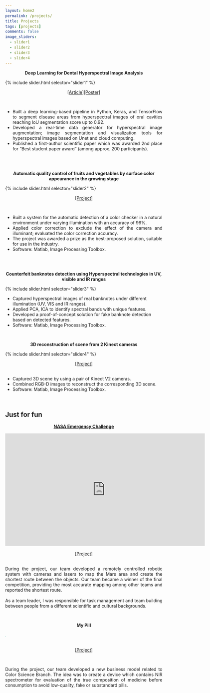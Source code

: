 ```yaml
---
layout: home2
permalink: /projects/
title: Projects
tags: [projects]
comments: false
image_sliders:
  - slider1
  - slider2
  - slider3
  - slider4
---
```


<p style="text-align: center;">
<b>Deep Learning for Dental Hyperspectral Image Analysis</b>
</p>
{% include slider.html selector="slider1" %}
<!--<img src="/images/dl_hyper.gif" alt="dl segmentation hyperspectral" align ="middle">-->
<p style="text-align: center;">
 <a href="https://doi.org/10.2352/issn.2169-2629.2019.27.53">[Article]</a><a href="/images/Boiko_poster_CIC.pdf">[Poster]</a>
</p>
<br />

<p><ul style='text-align: justify'>
  <li> Built a deep learning-based pipeline in Python, Keras, and TensorFlow to segment disease areas from
hyperspectral images of oral cavities reaching IoU segmentation score up to 0.92.</li>
  <li> Developed a real-time data generator for hyperspectral image augmentation; image segmentation and
visualization tools for hyperspectral images based on Unet and cloud computing.</li>
  <li> Published a first-author scientific paper which was awarded 2nd place for ”Best student paper award” (among approx. 200 participants).</li>
</ul></p><br />
<br />

<p style="text-align: center;">
<b>Automatic quality control of fruits and vegetables by surface color appearance in the growing stage</b>
</p>
{% include slider.html selector="slider2" %}
<!--<img src="/images/CC_optimized.gif" alt="color checker" align ="middle">-->
<p style="text-align: center;">
<a href="https://drive.google.com/open?id=1Nu5uXwRr3iCe-a3O5BXwSXybrpC-L0MI">[Project]</a>
</p><br/>
<p><ul style='text-align: justify'>
  <li> Built a system for the automatic detection of a color checker in a natural environment under varying illumination with an accuracy of 96%.</li>
  <li> Applied color correction to exclude the effect of the camera and illuminant; evaluated the color correction accuracy.</li>
  <li> The project was awarded a prize as the best-proposed solution, suitable for use in the industry.</li>
  <li> Software: Matlab, Image Processing Toolbox.</li>
</ul></p><br />
<br />

<p style="text-align: center;">
<b>Counterfeit banknotes detection using Hyperspectral technologies in UV, visible and IR ranges</b>
</p>
{% include slider.html selector="slider3" %}
<!--<img src="/images/joint_proj_optimized.gif" alt="counterfeit detection" align ="middle">-->
<br />
<p style='text-align: justify'>
<ul>
  <li>Captured hyperspectral images of real banknotes under different illumination (UV, VIS and IR ranges).</li>
  <li>Applied PCA, ICA to identify spectral bands with unique features.</li>
  <li>Developed a proof-of-concept solution for fake banknote detection based on detected features.</li>
  <li>Software: Matlab, Image Processing Toolbox.</li>
</ul></p><br />



<p style="text-align: center;">
<b>3D reconstruction of scene from 2 Kinect cameras</b>
</p>
{% include slider.html selector="slider4" %}
<!--<img src="/images/cv_optimized.gif" alt="counterfeit detection" align ="middle">-->
<p style="text-align: center;"><a href="https://github.com/alexanch/3d-reconstruction-stereo-kinect">[Project]</a><br /><br />
</p>
<p style='text-align: justify'>
<ul>
  <li>Captured 3D scene by using a pair of Kinect V2 cameras.</li>
  <li>Combined RGB-D images to reconstruct the corresponding 3D scene.</li>
  <li>Software: Matlab, Image Processing Toolbox.</li>
</ul></p><br />

## Just for fun

<p style="text-align: center;">
<b><a href="http://www.epicchallengejoensuu.com/en/">NASA Emergency Challenge</a></b>
</p>
<iframe src="https://player.vimeo.com/video/296537337" width="640" height="360" frameborder="0" allow="autoplay; fullscreen" allowfullscreen></iframe><br />

<p style="text-align: center;"><a href="/images/MachineX_presentationFinal.pdf">[Project]</a><br /><br />

<p style='text-align: justify'>
During the project, our team developed a remotely controlled robotic system with cameras and lasers to map the Mars area and create the shortest route between the objects. Our team became a winner of the final competition, providing the most accurate mapping among other teams and reported the shortest route.<br /><br />
As a team leader, I was responsible for task management and team building between people from a different scientific and cultural backgrounds.
</p><br />

<p style="text-align: center;">
<b>My Pill</b>
</p>
<img src="/images/myPills-01.jpg" alt="my pill" height="1"><br /><br />
<p style="text-align: center;"><a href="https://drive.google.com/open?id=1e64_ly5T-alsh5nS8iH9h23s-KRW6Y7B">[Project]</a></p><br />

<p style='text-align: justify'>
During the project, our team developed a new business model related to Color Science Branch. The idea was to create a device which contains NIR spectrometer for evaluation of the true composition of medicine before consumption to avoid low-quality, fake or substandard pills.
</p><br /><br />
